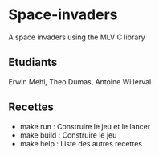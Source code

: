 # Space-invaders
A space invaders using the MLV C library

## Etudiants
Erwin Mehl, Theo Dumas, Antoine Willerval

## Recettes

* make run   : Construire le jeu et le lancer
* make build : Construire le jeu
* make help  : Liste des autres recettes
